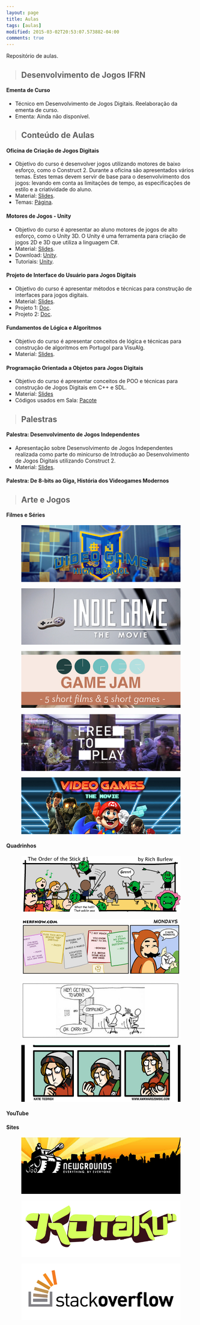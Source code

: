 ```yaml
---
layout: page
title: Aulas
tags: [aulas]
modified: 2015-03-02T20:53:07.573882-04:00
comments: true
---
```


Repositório de aulas.

> ## Desenvolvimento de Jogos IFRN

#### Ementa de Curso

* Técnico em Desenvolvimento de Jogos Digitais. Reelaboração da ementa de curso.
* Ementa: Ainda não disponível.


> ## Conteúdo de Aulas

#### Oficina de Criação de Jogos Digitais

* Objetivo do curso é desenvolver jogos utilizando motores de baixo esforço, como o Construct 2. Durante a oficina são apresentados vários temas. Estes temas devem servir de base para o desenvolvimento dos jogos: levando em conta as limitações de tempo, as especificações de estilo e a criatividade do aluno.
* Material: [Slides](https://www.dropbox.com/sh/hgfpv689b49r0yl/AADpIAa__B4RsM4WMV1ky9yra?dl=0).
* Temas: [Página](http://marcelomesmo.github.io/aulas/temas/).

#### Motores de Jogos - Unity

* Objetivo do curso é apresentar ao aluno motores de jogos de alto esforço, como o Unity 3D. O Unity é uma ferramenta para criação de jogos 2D e 3D que utiliza a linguagem C#.
* Material: [Slides](https://www.dropbox.com/sh/kmzoky9al0zcgck/AAAE4rJRT2VH_-HMkP9TrSKua?dl=0).
* Download: [Unity](https://store.unity.com/pt).
* Tutoriais: [Unity](https://unity3d.com/pt/learn/tutorials).

#### Projeto de Interface do Usuário para Jogos Digitais

* Objetivo do curso é apresentar métodos e técnicas para construção de interfaces para jogos digitais.
* Material: [Slides](https://www.dropbox.com/sh/3qydl1fyhmmpo3n/AAAiG06cN67qVI2OT2ETC5RZa?dl=0).
* Projeto 1: [Doc](https://www.dropbox.com/s/wdgngeu50y4crai/Projeto%20I%20-%20Construcao%20de%20Controle%20de%20Fliperama.pdf?dl=0).
* Projeto 2: [Doc](https://www.dropbox.com/s/bsxvmbtes9yow0e/Projeto%20II%20-%20Exposicao%20e%20Mostra%20de%20Maquetes.pdf?dl=0).

#### Fundamentos de Lógica e Algoritmos

* Objetivo do curso é apresentar conceitos de lógica e técnicas para construção de algoritmos em Portugol para VisuAlg.
* Material: [Slides](https://www.dropbox.com/sh/9hhrttrd2rs4syh/AAA_3gGLO_rhdlpkD-aB0sVga?dl=0).

#### Programação Orientada a Objetos para Jogos Digitais

* Objetivo do curso é apresentar conceitos de POO e técnicas para construção de Jogos Digitais em C++ e SDL.  
* Material: [Slides](https://www.dropbox.com/sh/4sw67zrctoo2rkr/AAA4Iaf309P_ZOzUYNqu2f1aa?dl=0)  
* Códigos usados em Sala: [Pacote](https://www.dropbox.com/s/5qa01dvbxmod4kk/POOAulas.rar?dl=0)  

> ## Palestras

#### Palestra: Desenvolvimento de Jogos Independentes

* Apresentação sobre Desenvolvimento de Jogos Independentes realizada como parte do minicurso de Introdução ao Desenvolvimento de Jogos Digitais utilizando Construct 2.
* Material: [Slides](https://www.dropbox.com/s/9dezeen93xwa8qi/Desenvolvimento%20de%20Jogos%20Independentes.pdf?dl=0).

#### Palestra: De 8-bits ao Giga, História dos Videogames Modernos  


> ## Arte e Jogos

#### Filmes e Séries

<figure>
  <a href="http://www.rocketjump.com/category/vghs"><img src="/images/recomenda/serie-vghs.jpg"></a>
</figure>

<figure>
  <a href="http://buy.indiegamethemovie.com/"><img src="/images/recomenda/movie-indiegame.jpg"></a>
</figure>

<figure>
  <a href="http://supergamejam.com/"><img src="/images/recomenda/movie-supergamejam.jpg"></a>
</figure>

<figure>
  <a href="http://www.freetoplaythemovie.com/pt/"><img src="/images/recomenda/movie-freetoplay.jpg"></a>
</figure>

<figure>
  <a href="http://www.videogamesthemovie.com/"><img src="/images/recomenda/movie-vg.jpg"></a>
</figure>

#### Quadrinhos

<figure>
  <a href="http://www.giantitp.com/comics/oots.html"><img src="/images/recomenda/oots.jpg"></a>
</figure>

<figure>
  <a href="http://www.nerfnow.com/"><img src="/images/recomenda/nerfnow.jpg"></a>
</figure>

<figure>
  <a href="http://xkcd.com/"><img src="/images/recomenda/xkcd.jpg"></a>
</figure>

<figure>
  <a href="http://www.awkwardzombie.com/"><img src="/images/recomenda/awkzombie.jpg"></a>
</figure>

#### YouTube

#### Sites

<figure>
  <a href="http://www.newgrounds.com/"><img src="/images/recomenda/newgrounds.jpg"></a>
</figure>

<figure>
  <a href="http://kotaku.com/"><img src="/images/recomenda/kotaku.jpg"></a>
</figure>

<figure>
  <a href="http://stackoverflow.com/"><img src="/images/recomenda/stackoverflow.jpg"></a>
</figure>